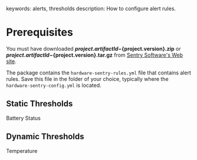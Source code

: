 keywords: alerts, thresholds
description: How to configure alert rules.

# Prerequisites

You must have downloaded **${project.artifactId}-${project.version}.zip** or **${project.artifactId}-${project.version}.tar.gz** from [Sentry Software's Web site](https://www.sentrysoftware.com/downloads/products-for-prometheus.html). 

The package contains the `hardware-sentry-rules.yml` file that contains alert rules. Save this file in the folder of your choice, typically where the `hardware-sentry-config.yml` is located.

## Static Thresholds

Battery Status

## Dynamic Thresholds

Temperature